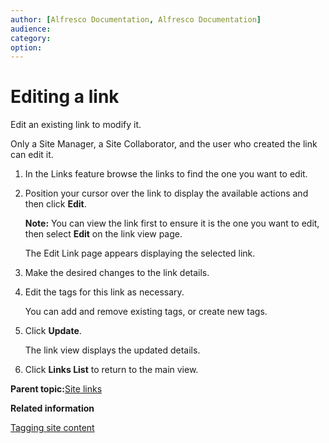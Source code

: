 ```yaml
---
author: [Alfresco Documentation, Alfresco Documentation]
audience: 
category: 
option: 
---
```


# Editing a link

Edit an existing link to modify it.

Only a Site Manager, a Site Collaborator, and the user who created the link can edit it.

1.  In the Links feature browse the links to find the one you want to edit.

2.  Position your cursor over the link to display the available actions and then click **Edit**.

    **Note:** You can view the link first to ensure it is the one you want to edit, then select **Edit** on the link view page.

    The Edit Link page appears displaying the selected link.

3.  Make the desired changes to the link details.

4.  Edit the tags for this link as necessary.

    You can add and remove existing tags, or create new tags.

5.  Click **Update**.

    The link view displays the updated details.

6.  Click **Links List** to return to the main view.


**Parent topic:**[Site links](../concepts/links-intro.md)

**Related information**  


[Tagging site content](site-content-tag.md)

